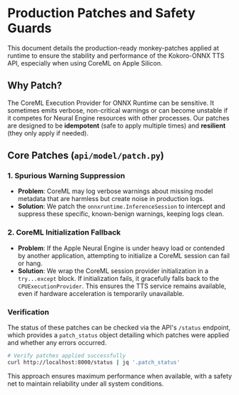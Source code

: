 # Production Patches and Safety Guards

This document details the production-ready monkey-patches applied at runtime to ensure the stability and performance of the Kokoro-ONNX TTS API, especially when using CoreML on Apple Silicon.

## Why Patch?

The CoreML Execution Provider for ONNX Runtime can be sensitive. It sometimes emits verbose, non-critical warnings or can become unstable if it competes for Neural Engine resources with other processes. Our patches are designed to be **idempotent** (safe to apply multiple times) and **resilient** (they only apply if needed).

## Core Patches (`api/model/patch.py`)

### 1. Spurious Warning Suppression

-   **Problem**: CoreML may log verbose warnings about missing model metadata that are harmless but create noise in production logs.
-   **Solution**: We patch the `onnxruntime.InferenceSession` to intercept and suppress these specific, known-benign warnings, keeping logs clean.

### 2. CoreML Initialization Fallback

-   **Problem**: If the Apple Neural Engine is under heavy load or contended by another application, attempting to initialize a CoreML session can fail or hang.
-   **Solution**: We wrap the CoreML session provider initialization in a `try...except` block. If initialization fails, it gracefully falls back to the `CPUExecutionProvider`. This ensures the TTS service remains available, even if hardware acceleration is temporarily unavailable.

### Verification

The status of these patches can be checked via the API's `/status` endpoint, which provides a `patch_status` object detailing which patches were applied and whether any errors occurred.

```bash
# Verify patches applied successfully
curl http://localhost:8000/status | jq '.patch_status'
```

This approach ensures maximum performance when available, with a safety net to maintain reliability under all system conditions. 